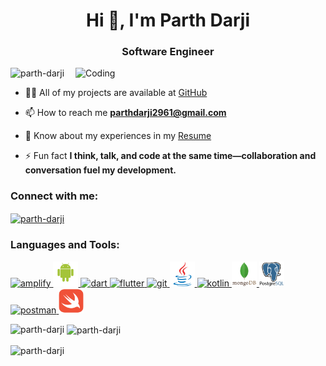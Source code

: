 <h1 align="center">Hi 👋, I'm Parth Darji</h1>
<h3 align="center">Software Engineer</h3>
<img align="right" alt="Coding" width="400" src="developer.gif" />

<p align="left"> <img src="https://komarev.com/ghpvc/?username=parth-darji&label=Profile%20views&color=0e75b6&style=flat" alt="parth-darji" /> </p>

- 👨‍💻 All of my projects are available at [GitHub](https://github.com/parth-darji?tab=repositories)

- 📫 How to reach me **parthdarji2961@gmail.com**

- 📄 Know about my experiences in my [Resume](https://docs.google.com/document/d/1YkkPzdeIVeKTryOwSu59zNYXRKaYHPOtWaao4yfbTnc)

- ⚡ Fun fact **I think, talk, and code at the same time—collaboration and conversation fuel my development.**

<h3 align="left">Connect with me:</h3>
<p align="left">
<a href="https://linkedin.com/in/parth-darji" target="blank"><img align="center" src="https://raw.githubusercontent.com/rahuldkjain/github-profile-readme-generator/master/src/images/icons/Social/linked-in-alt.svg" alt="parth-darji" height="30" width="40" /></a>
</p>

<h3 align="left">Languages and Tools:</h3>
<p align="left"> <a href="https://aws.amazon.com/amplify/" target="_blank" rel="noreferrer"> <img src="https://docs.amplify.aws/assets/logo-dark.svg" alt="amplify" width="40" height="40"/> </a> <a href="https://developer.android.com" target="_blank" rel="noreferrer"> <img src="https://raw.githubusercontent.com/devicons/devicon/master/icons/android/android-original-wordmark.svg" alt="android" width="40" height="40"/> </a> <a href="https://dart.dev" target="_blank" rel="noreferrer"> <img src="https://www.vectorlogo.zone/logos/dartlang/dartlang-icon.svg" alt="dart" width="40" height="40"/> </a> <a href="https://flutter.dev" target="_blank" rel="noreferrer"> <img src="https://www.vectorlogo.zone/logos/flutterio/flutterio-icon.svg" alt="flutter" width="40" height="40"/> </a> <a href="https://git-scm.com/" target="_blank" rel="noreferrer"> <img src="https://www.vectorlogo.zone/logos/git-scm/git-scm-icon.svg" alt="git" width="40" height="40"/> </a> <a href="https://www.java.com" target="_blank" rel="noreferrer"> <img src="https://raw.githubusercontent.com/devicons/devicon/master/icons/java/java-original.svg" alt="java" width="40" height="40"/> </a> <a href="https://kotlinlang.org" target="_blank" rel="noreferrer"> <img src="https://www.vectorlogo.zone/logos/kotlinlang/kotlinlang-icon.svg" alt="kotlin" width="40" height="40"/> </a> <a href="https://www.mongodb.com/" target="_blank" rel="noreferrer"> <img src="https://raw.githubusercontent.com/devicons/devicon/master/icons/mongodb/mongodb-original-wordmark.svg" alt="mongodb" width="40" height="40"/> </a> <a href="https://www.postgresql.org" target="_blank" rel="noreferrer"> <img src="https://raw.githubusercontent.com/devicons/devicon/master/icons/postgresql/postgresql-original-wordmark.svg" alt="postgresql" width="40" height="40"/> </a> <a href="https://postman.com" target="_blank" rel="noreferrer"> <img src="https://www.vectorlogo.zone/logos/getpostman/getpostman-icon.svg" alt="postman" width="40" height="40"/> </a> <a href="https://developer.apple.com/swift/" target="_blank" rel="noreferrer"> <img src="https://raw.githubusercontent.com/devicons/devicon/master/icons/swift/swift-original.svg" alt="swift" width="40" height="40"/> </a> </p>

<p><img align="left" src="https://github-readme-stats.vercel.app/api/top-langs?username=parth-darji&show_icons=true&locale=en&layout=compact" alt="parth-darji" /></p>

<p>&nbsp;<img align="center" src="https://github-readme-stats.vercel.app/api?username=parth-darji&show_icons=true&locale=en" alt="parth-darji" /></p>

<p><img align="center" src="https://github-readme-streak-stats.herokuapp.com/?user=parth-darji&" alt="parth-darji" /></p>
